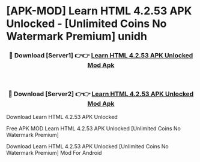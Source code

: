 # [APK-MOD] Learn HTML 4.2.53 APK Unlocked - [Unlimited Coins No Watermark Premium] unidh



<div align="center">
<h3>🔴 Download [Server1] 👉👉 <a href="https://momento.my/?title=Learn_HTML_4.2.53_APK_Unlocked">Learn HTML 4.2.53 APK Unlocked Mod Apk</a></h3><br>

<h3>🔴 Download [Server2] 👉👉 <a href="https://momento.my/?title=Learn_HTML_4.2.53_APK_Unlocked">Learn HTML 4.2.53 APK Unlocked Mod Apk</a></h3>
</div>



Download Learn HTML 4.2.53 APK Unlocked 

Free APK MOD Learn HTML 4.2.53 APK Unlocked [Unlimited Coins No Watermark Premium]

Download Learn HTML 4.2.53 APK Unlocked [Unlimited Coins No Watermark Premium] Mod For Android
